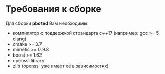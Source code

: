 # Требования к сборке

Для сборки **pboted** Вам необходимы:

* компилятор с поддержкой страндарта c++17 (например: gcc >= 5, clang)
* cmake >= 3.7
* mimetic >= 0.9.8
* boost >= 1.62
* openssl library
* zlib (openssl уже имеет её в зависимостях)
